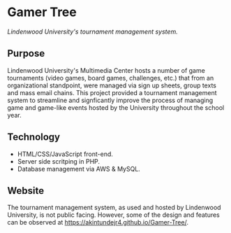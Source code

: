 
# Gamer Tree
*Lindenwood University's tournament management system.*

## Purpose 
Lindenwood University's Multimedia Center hosts a number of game tournaments (video games, board games, challenges, etc.) that from an organizational standpoint, were managed via sign up sheets, group texts and mass email chains. This project provided a tournament management system to streamline and signficantly improve the process of managing game and game-like events hosted by the University throughout the school year.

## Technology
* HTML/CSS/JavaScript front-end. 
* Server side scritping in PHP. 
* Database management via AWS & MySQL. 

## Website 
The tournament management system, as used and hosted by Lindenwood University, is not public facing. However, some of the design and features can be observed at https://akintundejr4.github.io/Gamer-Tree/. 
